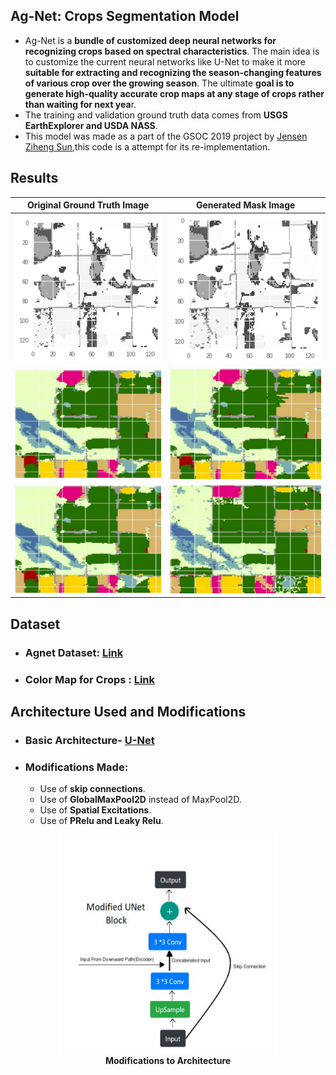 ## Ag-Net: Crops Segmentation Model
- Ag-Net is a **bundle of customized deep neural networks for recognizing crops based on spectral characteristics**. The main idea is to customize the current neural networks like U-Net to make it more **suitable for extracting and recognizing the season-changing features of various crop over the growing season**. The ultimate **goal is to generate high-quality accurate crop maps at any stage of crops rather than waiting for next yea**r. 
- The training and validation ground truth data comes from **USGS EarthExplorer and USDA NASS**.
- This model was made as a part of the GSOC 2019 project by [Jensen Ziheng Sun](https://github.com/ZihengSun/Ag-Net),this code is a attempt for its re-implementation.

## Results

| **Original Ground Truth Image** | **Generated Mask Image** |
| ------------- | ------------- |
| ![real1](https://github.com/AdiNarendra98/AI-for-Environment/blob/main/02.%20AgNet-Crop%20Categories%20Segemention/Images/real2.png) | ![real1](https://github.com/AdiNarendra98/AI-for-Environment/blob/main/02.%20AgNet-Crop%20Categories%20Segemention/Images/pred1.png)  |
| ![real1](https://github.com/AdiNarendra98/AI-for-Environment/blob/main/02.%20AgNet-Crop%20Categories%20Segemention/Images/real1.png)  | ![pred2](https://github.com/AdiNarendra98/AI-for-Environment/blob/main/02.%20AgNet-Crop%20Categories%20Segemention/Images/pred2.png)  |
| ![real3](https://github.com/AdiNarendra98/AI-for-Environment/blob/main/02.%20AgNet-Crop%20Categories%20Segemention/Images/real3.png)  |  ![pred3](https://github.com/AdiNarendra98/AI-for-Environment/blob/main/02.%20AgNet-Crop%20Categories%20Segemention/Images/pred3.png)  |

## Dataset
- ### Agnet Dataset: [Link](https://github.com/ZihengSun/Ag-Net-Dataset)
- ### Color Map for Crops : [Link](https://github.com/ZihengSun/Ag-Net-Dataset/blob/master/colormap.py)

## Architecture Used and Modifications
- ### Basic Architecture- [**U-Net**](https://nn.labml.ai/unet/index.html)

- ### Modifications Made:
   * Use of **skip connections**.
   * Use of **GlobalMaxPool2D** instead of MaxPool2D.
   * Use of **Spatial Excitations**.
   * Use of **PRelu and Leaky Relu**.

<p align="center">
<img src="https://github.com/AdiNarendra98/AI-for-Environment/blob/main/02.%20AgNet-Crop%20Categories%20Segemention/Images/Model%20Modifications.png" width="350" height="350"><br>
<b>Modifications to Architecture</b><br>
</p>

